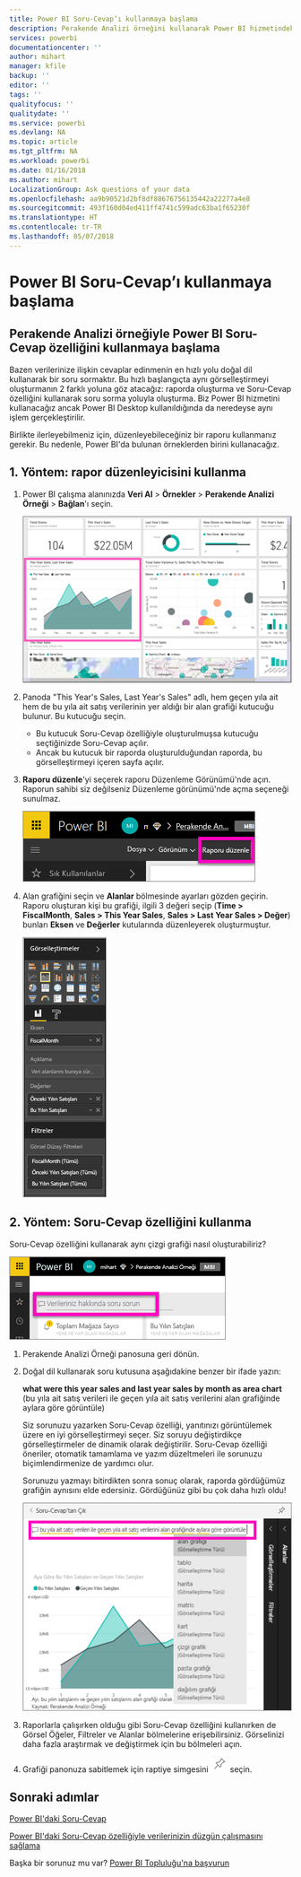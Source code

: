```yaml
---
title: Power BI Soru-Cevap’ı kullanmaya başlama
description: Perakende Analizi örneğini kullanarak Power BI hizmetindeki Soru-Cevap özelliğini kullanmaya başlama
services: powerbi
documentationcenter: ''
author: mihart
manager: kfile
backup: ''
editor: ''
tags: ''
qualityfocus: ''
qualitydate: ''
ms.service: powerbi
ms.devlang: NA
ms.topic: article
ms.tgt_pltfrm: NA
ms.workload: powerbi
ms.date: 01/16/2018
ms.author: mihart
LocalizationGroup: Ask questions of your data
ms.openlocfilehash: aa9b90521d2bf8df88676756135442a22277a4e8
ms.sourcegitcommit: 493f160d04ed411ff4741c599adc63ba1f65230f
ms.translationtype: HT
ms.contentlocale: tr-TR
ms.lasthandoff: 05/07/2018
---
```

# <a name="get-started-with-power-bi-qa"></a>Power BI Soru-Cevap’ı kullanmaya başlama
## <a name="use-power-bi-qa-with-the-retail-analysis-sample"></a>Perakende Analizi örneğiyle Power BI Soru-Cevap özelliğini kullanmaya başlama
Bazen verilerinize ilişkin cevaplar edinmenin en hızlı yolu doğal dil kullanarak bir soru sormaktır.  Bu hızlı başlangıçta aynı görselleştirmeyi oluşturmanın 2 farklı yoluna göz atacağız: raporda oluşturma ve Soru-Cevap özelliğini kullanarak soru sorma yoluyla oluşturma. Biz Power BI hizmetini kullanacağız ancak Power BI Desktop kullanıldığında da neredeyse aynı işlem gerçekleştirilir.

Birlikte ilerleyebilmeniz için, düzenleyebileceğiniz bir raporu kullanmanız gerekir. Bu nedenle, Power BI'da bulunan örneklerden birini kullanacağız.

## <a name="method-1-using-the-report-editor"></a>1. Yöntem: rapor düzenleyicisini kullanma
1. Power BI çalışma alanınızda **Veri Al** \> **Örnekler** \> **Perakende Analizi Örneği** > **Bağlan**'ı seçin.
   
    ![](media/power-bi-visualization-introduction-to-q-and-a/power-bi-dashboard.png)
2. Panoda "This Year's Sales, Last Year's Sales" adlı, hem geçen yıla ait hem de bu yıla ait satış verilerinin yer aldığı bir alan grafiği kutucuğu bulunur.  Bu kutucuğu seçin. 
   
   * Bu kutucuk Soru-Cevap özelliğiyle oluşturulmuşsa kutucuğu seçtiğinizde Soru-Cevap açılır. 
   * Ancak bu kutucuk bir raporda oluşturulduğundan raporda, bu görselleştirmeyi içeren sayfa açılır.
3. **Raporu düzenle**'yi seçerek raporu Düzenleme Görünümü'nde açın.  Raporun sahibi siz değilseniz Düzenleme görünümü'nde açma seçeneği sunulmaz.
   
    ![](media/power-bi-visualization-introduction-to-q-and-a/power-bi-edit-report.png)
4. Alan grafiğini seçin ve **Alanlar** bölmesinde ayarları gözden geçirin.  Raporu oluşturan kişi bu grafiği, ilgili 3 değeri seçip (**Time > FiscalMonth**, **Sales > This Year Sales**, **Sales > Last Year Sales > Değer**) bunları **Eksen** ve **Değerler** kutularında düzenleyerek oluşturmuştur.
   
    ![](media/power-bi-visualization-introduction-to-q-and-a/gnatutorial_3-new.png)

## <a name="method-2-using-qa"></a>2. Yöntem: Soru-Cevap özelliğini kullanma
Soru-Cevap özelliğini kullanarak aynı çizgi grafiği nasıl oluşturabiliriz?

![](media/power-bi-visualization-introduction-to-q-and-a/power-bi-qna.png)

1. Perakende Analizi Örneği panosuna geri dönün.
2. Doğal dil kullanarak soru kutusuna aşağıdakine benzer bir ifade yazın:
   
   **what were this year sales and last year sales by month as area chart** (bu yıla ait satış verileri ile geçen yıla ait satış verilerini alan grafiğinde aylara göre görüntüle)
   
   Siz sorunuzu yazarken Soru-Cevap özelliği, yanıtınızı görüntülemek üzere en iyi görselleştirmeyi seçer. Siz soruyu değiştirdikçe görselleştirmeler de dinamik olarak değiştirilir. Soru-Cevap özelliği öneriler, otomatik tamamlama ve yazım düzeltmeleri ile sorunuzu biçimlendirmenize de yardımcı olur.
   
   Sorunuzu yazmayı bitirdikten sonra sonuç olarak, raporda gördüğümüz grafiğin aynısını elde edersiniz.  Gördüğünüz gibi bu çok daha hızlı oldu!
   
   ![](media/power-bi-visualization-introduction-to-q-and-a/powerbi-qna-areachart.png)
3. Raporlarla çalışırken olduğu gibi Soru-Cevap özelliğini kullanırken de Görsel Öğeler, Filtreler ve Alanlar bölmelerine erişebilirsiniz.  Görselinizi daha fazla araştırmak ve değiştirmek için bu bölmeleri açın.
4. Grafiği panonuza sabitlemek için raptiye simgesini ![](media/power-bi-visualization-introduction-to-q-and-a/pinnooutline.png) seçin.

## <a name="next-steps"></a>Sonraki adımlar
[Power BI'daki Soru-Cevap](power-bi-q-and-a.md)

[Power BI'daki Soru-Cevap özelliğiyle verilerinizin düzgün çalışmasını sağlama](service-prepare-data-for-q-and-a.md)

Başka bir sorunuz mu var? [Power BI Topluluğu'na başvurun](http://community.powerbi.com/)

